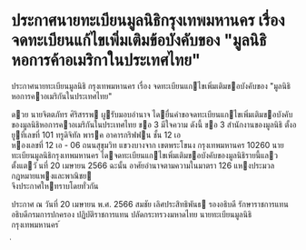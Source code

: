 
# ประกาศนายทะเบียนมูลนิธิกรุงเทพมหานคร เรื่อง จดทะเบียนแก้ไขเพิ่มเติมข้อบังคับของ "มูลนิธิหอการค้าอเมริกาในประเทศไทย"
      
      

      
      

ประกาศนายทะเบียนมูลนิธิ 
กรุงเทพมหานคร 
เรื่อง   จดทะเบียนแกไขเพิ่มเติมขอบังคับของ  "มูลนิธิหอการคาอเมริกันในประเทศไทย" 
 
 
ดวย  นายจิตตภัทร  ศิริสรรพ  ผูรับมอบอํานาจ  ไดยื่นคําขอจดทะเบียนแกไขเพิ่มเติมขอบังคับ 
ของมูลนิธิหอการคาอเมริกันในประเทศไทย  ขอ  3  มีใจความ  ดังนี้ 
ขอ   3 สํานักงานของมูลนิธิ  ตั้งอยูที่เลขที่      101  ทรูดิจิทัล  พารค  อาคารกริฟฟน  ชั้น  12  เอ   
หองเลขที่     12  เอ  -  06  ถนนสุขุมวิท  แขวงบางจาก  เขตพระโขนง  กรุงเทพมหานคร  10260 
นายทะเบียนมูลนิธิกรุงเทพมหานคร  ไดจดทะเบียนแกไขเพิ่มเติมขอบังคับของมูลนิธิรายนี้แลว   
ตั้งแตวั นที่   20  เมษายน      2566 
ฉะนั้น  อาศัยอํานาจตามความในมาตรา  126  แหงประมวลกฎหมายแพงและพาณิชย   
จึงประกาศใหทราบโดยทั่วกัน 
 
ประกาศ  ณ  วันที่  20  เมษายน  พ.ศ.  2566 
สมชัย  เลิศประสิทธิพันธ 
รองอธิบดี  รักษาราชการแทน 
อธิบดีกรมการปกครอง  ปฏิบัติราชการแทน 
ปลัดกระทรวงมหาดไทย 
นายทะเบียนมูลนิธิกรุงเทพมหานคร 
้
 
่
 